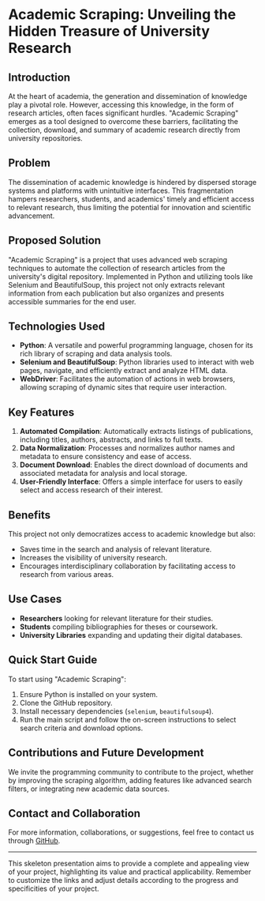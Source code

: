  
# Academic Scraping: Unveiling the Hidden Treasure of University Research

## Introduction

At the heart of academia, the generation and dissemination of knowledge play a pivotal role. However, accessing this knowledge, in the form of research articles, often faces significant hurdles. "Academic Scraping" emerges as a tool designed to overcome these barriers, facilitating the collection, download, and summary of academic research directly from university repositories.

## Problem

The dissemination of academic knowledge is hindered by dispersed storage systems and platforms with unintuitive interfaces. This fragmentation hampers researchers, students, and academics' timely and efficient access to relevant research, thus limiting the potential for innovation and scientific advancement.

## Proposed Solution

"Academic Scraping" is a project that uses advanced web scraping techniques to automate the collection of research articles from the university's digital repository. Implemented in Python and utilizing tools like Selenium and BeautifulSoup, this project not only extracts relevant information from each publication but also organizes and presents accessible summaries for the end user.

## Technologies Used

- **Python**: A versatile and powerful programming language, chosen for its rich library of scraping and data analysis tools.
- **Selenium and BeautifulSoup**: Python libraries used to interact with web pages, navigate, and efficiently extract and analyze HTML data.
- **WebDriver**: Facilitates the automation of actions in web browsers, allowing scraping of dynamic sites that require user interaction.

## Key Features

1. **Automated Compilation**: Automatically extracts listings of publications, including titles, authors, abstracts, and links to full texts.
2. **Data Normalization**: Processes and normalizes author names and metadata to ensure consistency and ease of access.
3. **Document Download**: Enables the direct download of documents and associated metadata for analysis and local storage.
4. **User-Friendly Interface**: Offers a simple interface for users to easily select and access research of their interest.

## Benefits

This project not only democratizes access to academic knowledge but also:
- Saves time in the search and analysis of relevant literature.
- Increases the visibility of university research.
- Encourages interdisciplinary collaboration by facilitating access to research from various areas.

## Use Cases

- **Researchers** looking for relevant literature for their studies.
- **Students** compiling bibliographies for theses or coursework.
- **University Libraries** expanding and updating their digital databases.

## Quick Start Guide

To start using "Academic Scraping":
1. Ensure Python is installed on your system.
2. Clone the GitHub repository.
3. Install necessary dependencies (`selenium`, `beautifulsoup4`).
4. Run the main script and follow the on-screen instructions to select search criteria and download options.

## Contributions and Future Development

We invite the programming community to contribute to the project, whether by improving the scraping algorithm, adding features like advanced search filters, or integrating new academic data sources.

## Contact and Collaboration

For more information, collaborations, or suggestions, feel free to contact us through [GitHub](https://github.com/EstebanMaureira).

---

This skeleton presentation aims to provide a complete and appealing view of your project, highlighting its value and practical applicability. Remember to customize the links and adjust details according to the progress and specificities of your project.
